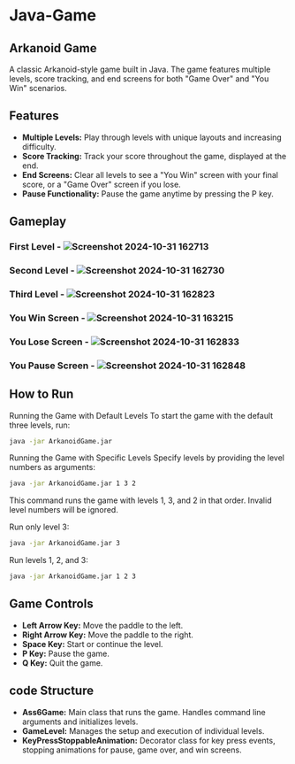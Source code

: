 # Java-Game

## Arkanoid Game
A classic Arkanoid-style game built in Java. The game features multiple levels, score tracking, and end screens for both "Game Over" and "You Win" scenarios.

## Features
- **Multiple Levels:** Play through levels with unique layouts and increasing difficulty.
- **Score Tracking:** Track your score throughout the game, displayed at the end.
- **End Screens:** Clear all levels to see a "You Win" screen with your final score, or a "Game Over" screen if you lose.
- **Pause Functionality:** Pause the game anytime by pressing the P key.
## Gameplay

### First Level - ![Screenshot 2024-10-31 162713](https://github.com/user-attachments/assets/21792f3f-a571-4a0b-9fbd-52a0300fdce0)

### Second Level - ![Screenshot 2024-10-31 162730](https://github.com/user-attachments/assets/f7513579-124c-40d8-acd5-9b21aa3909cc)

### Third Level - ![Screenshot 2024-10-31 162823](https://github.com/user-attachments/assets/43ab1aef-4974-459f-87da-7acfb379599d)

### You Win Screen - ![Screenshot 2024-10-31 163215](https://github.com/user-attachments/assets/82c680c4-c154-470a-a29b-6c44826d1657)

### You Lose Screen - ![Screenshot 2024-10-31 162833](https://github.com/user-attachments/assets/4585bcb3-2622-43d0-9afd-9fc85333ee3f)

### You Pause Screen - ![Screenshot 2024-10-31 162848](https://github.com/user-attachments/assets/62ddf464-2deb-4dcc-af97-771fa4504269)


## How to Run
Running the Game with Default Levels
To start the game with the default three levels, run:

```sh
java -jar ArkanoidGame.jar
```
Running the Game with Specific Levels
Specify levels by providing the level numbers as arguments:

```sh
java -jar ArkanoidGame.jar 1 3 2
```
This command runs the game with levels 1, 3, and 2 in that order. Invalid level numbers will be ignored.

Run only level 3:
```sh
java -jar ArkanoidGame.jar 3
```

Run levels 1, 2, and 3:

```sh
java -jar ArkanoidGame.jar 1 2 3
```

## Game Controls
- **Left Arrow Key:** Move the paddle to the left.
- **Right Arrow Key:** Move the paddle to the right.
- **Space Key:** Start or continue the level.
- **P Key:** Pause the game.
- **Q Key:** Quit the game.
## code Structure
- **Ass6Game:** Main class that runs the game. Handles command line arguments and initializes levels.
- **GameLevel:** Manages the setup and execution of individual levels.
- **KeyPressStoppableAnimation:** Decorator class for key press events, stopping animations for pause, game over, and win screens.
